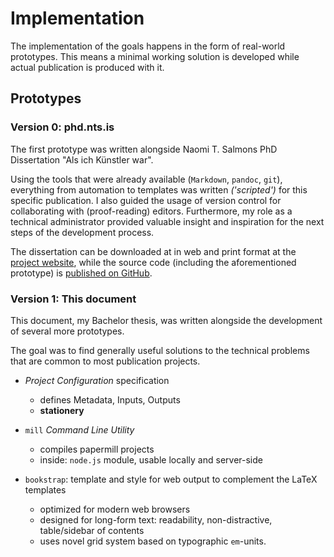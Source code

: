 # Implementation

The implementation of the goals happens in the form of real-world prototypes. 
This means a minimal working solution is developed while actual publication is produced with it.


## Prototypes

### Version 0: phd.nts.is

The first prototype was written alongside Naomi T. Salmons PhD Dissertation 
"Als ich Künstler war".

Using the tools that were already available (`Markdown`, `pandoc`, `git`), 
everything from automation to templates was written *('scripted')* for this specific publication. 
I also guided the usage of version control for collaborating with (proof-reading) editors. 
Furthermore, my role as a technical administrator provided valuable insight and inspiration for the next steps of the development process.

The dissertation can be downloaded at in web and print format 
at the [project website](http://phd.nts.is), 
while the source code (including the aforementioned prototype) 
is [published on GitHub](http://github.com/NTS/PhD).


### Version 1: This document

This document, my Bachelor thesis, was written alongside the development of several more prototypes.

The goal was to find generally useful solutions to the technical problems that are common to most publication projects.

- *Project Configuration* specification
    * defines Metadata, Inputs, Outputs
    * **stationery**

- `mill` *Command Line Utility*
    * compiles papermill projects
    * inside: `node.js` module, usable locally and server-side

- `bookstrap`: template and style for web output to complement the LaTeX templates
    * optimized for modern web browsers
    * designed for long-form text: readability, non-distractive, table/sidebar of contents
    * uses novel grid system based on typographic `em`-units.